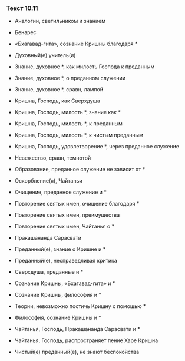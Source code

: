 ### Текст 10.11

- Аналогии, светильником и знанием

- Бенарес

- «Бхагавад-гита», сознание Кришны благодаря *

- Духовный(е) учитель(и)

- Знание, духовное *, как милость Господа к преданным

- Знание, духовное *, о преданном служении

- Знание, духовное *, сравн, лампой

- Кришна, Господь, как Сверхдуша

- Кришна, Господь, милость *, знание как *

- Кришна, Господь, милость *, к преданным

- Кришна, Господь, милость *, к чистым преданным

- Кришна, Господь, удовлетворение *, через преданное служение

- Невежество, сравн, темнотой

- Образование, преданное служение не зависит от *

- Оскорбление(я), Чайтаньи

- Очищение, преданное служение и *

- Повторение святых имен, очищение благодаря *

- Повторение святых имен, преимущества

- Повторение святых имен, Чайтанья о *

- Пракашананда Сарасвати

- Преданный(е), знание о Кришне и *

- Преданный(е), несправедливая критика

- Сверхдуша, преданные и *

- Сознание Кришны, «Бхагавад-гита» и *

- Сознание Кришны, философия и *

- Теории, невозможно постичь Кришну с помощью *

- Философия, сознание Кришны и *

- Чайтанья, Господь, Пракашананда Сарасвати и *

- Чайтанья, Господь, распространяет пение Харе Кришна

- Чистый(е) преданный(е), не знают беспокойства
	

